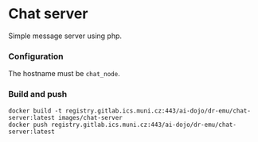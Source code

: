 # Chat server
Simple message server using php.

### Configuration
The hostname must be `chat_node`.

### Build and push
```shell
docker build -t registry.gitlab.ics.muni.cz:443/ai-dojo/dr-emu/chat-server:latest images/chat-server
docker push registry.gitlab.ics.muni.cz:443/ai-dojo/dr-emu/chat-server:latest
```
